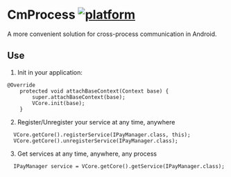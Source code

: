 # CmProcess [![platform](https://img.shields.io/badge/platform-android-brightgreen.svg)](https://developer.android.com/index.html)

A more convenient solution for cross-process communication in Android.

## Use

1. Init in your application:
```
@Override
    protected void attachBaseContext(Context base) {
        super.attachBaseContext(base);
        VCore.init(base);
    }
```
2. Register/Unregister your service at any time, anywhere
```
  VCore.getCore().registerService(IPayManager.class, this);
  VCore.getCore().unregisterService(IPayManager.class);
```
3. Get services at any time, anywhere, any process
```
  IPayManager service = VCore.getCore().getService(IPayManager.class);
```

